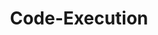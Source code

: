 ---
layout: tag-list
type: tag
title: Code-Execution
slug: Code-Execution
category: Tag
sidebar: false
description: >
   Vulnerabilidades de entidades externas XML.
---